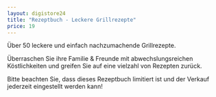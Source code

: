 ```yaml
---
layout: digistore24
title: "Rezeptbuch - Leckere Grillrezepte"
price: 19
---
```

<p>&#xDC;ber 50 leckere und einfach nachzumachende Grillrezepte.</p>
<p>&#xDC;berraschen Sie ihre Familie &amp; Freunde mit abwechslungsreichen K&#xF6;stlichkeiten und greifen Sie auf eine vielzahl von Rezepten zur&#xFC;ck.</p>
<p>Bitte beachten Sie, dass dieses Rezeptbuch limitiert ist und der Verkauf jederzeit eingestellt werden kann!</p>